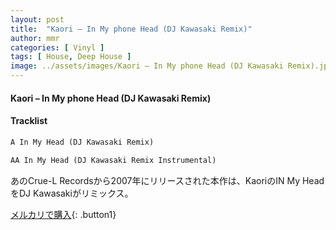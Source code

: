```yaml
---
layout: post
title:  "Kaori – In My phone Head (DJ Kawasaki Remix)"
author: mmr
categories: [ Vinyl ]
tags: [ House, Deep House ]
image: ../assets/images/Kaori – In My phone Head (DJ Kawasaki Remix).jpg
---
```


#### Kaori – In My phone Head (DJ Kawasaki Remix)

#### Tracklist
```md
A In My Head (DJ Kawasaki Remix)

AA In My Head (DJ Kawasaki Remix Instrumental)
```

あのCrue-L Recordsから2007年にリリースされた本作は、KaoriのIN My HeadをDJ Kawasakiがリミックス。


[メルカリで購入](https://jp.mercari.com/item/m77600179175){: .button1}

